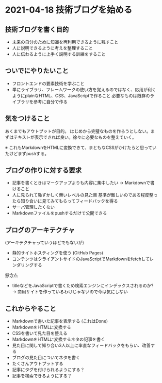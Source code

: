 # 2021-04-18 技術ブログを始める

## 技術ブログを書く目的

- 未来の自分のために知識を再利用できるように残すこと
- 人に説明できるように考えを整理すること
- 人に伝わるように上手く説明する訓練をすること

## ついでにやりたいこと

- フロントエンドの要素技術を学ぶこと
- 単にライブラリ、フレームワークの使い方を覚えるのではなく、応用が利くようにplainなHTML、CSS、JavaScriptで作ること
  必要なものは既存のライブラリを参考に自分で作る

## 気をつけること

あくまでもアウトプットが目的。
はじめから完璧なものを作ろうとしない。まずはテキストが表示できれば良い。徐々に必要なものを整えていく。

※ これもMarkdownをHTMLに変換できて、まともなCSSがかけたらと思っていたけどまずpushする。

## ブログの作りに対する要求

- 記事を書くときはマークアップよりも内容に集中したい → Markdownで書けること
- 人に見られて恥ずかしく無いレベルの見た目 基準が難しいのである程度整ったら知り合いに見てみてもらってフィードバックを得る
- サーバ管理したくない
- Markdownファイルをpushするだけで公開できる

## ブログのアーキテクチャ

(アーキテクチャっていうほどでもないが)
- 静的サイトホスティングを使う (GitHub Pages)
- コンテンツはクライアントサイドのJavaScriptでMarkdownをfetchしてレンダリングする

懸念点
- titleなどをJavaScriptで書くため検索エンジンにインデックスされるのか? → 商用サイトを作っているわけじゃないので今は気にしない

## これからやること

- Markdownで書いた記事を表示する (これはDone)
- MarkdownをHTMLに変換する
- CSSを書いて見た目を整える
- MarkdownをHTMLに変換するネタの記事を書く
- 見た目に関して知り合い3人以上に率直なフィードバックをもらい、改善する
- ブログの見た目についてネタを書く
- たくさんアウトプットする
- 記事にタグを付けられるようにする？
- 記事を検索できるようにする？
